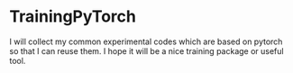 # TrainingPyTorch

I will collect my common experimental codes which are based on pytorch so that I can reuse them. I hope it will be a nice training package or useful tool.